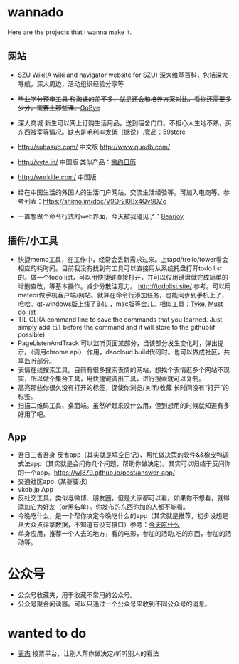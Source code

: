 # wannado

Here are the projects that I wanna make it.

## 网站
+ SZU Wiki(A wiki and navigator website for SZU)
深大维基百科，包括深大导航，深大周边，活动组织经验分享等

+ ~~毕业学分预审工具 和淘课的差不多，就是还会和培养方案对比，看你还需要多少分，需要上那些课。~~[GoBye](http://stu.szu.edu.cn/gobye)
+ 深大商城 新生可以网上订购生活用品，送到宿舍门口。不担心人生地不熟，买东西被宰等情况。缺点是毛利率太低（据说）.竞品：59store
+ http://subasub.com/ 中文版 http://www.quodb.com/
+ http://vyte.in/ 中国版 类似产品：[微约日历](http://www.wedate.me/)
+ http://worklife.com/ 中国版
+ 给在中国生活的外国人的生活门户网站，交流生活经验等。可加入电商等。参考列表：https://shimo.im/doc/V9Qr2I0Bx4Qv9DZo
+ 一直想做个命令行式的web界面，今天被我碰见了：[Bearjoy](http://www.bearjoy.com/)

## 插件/小工具

+ 快捷memo工具，在工作中，经常会丢新需求过来。上tapd/trello/tower看会相应的耗时间。目前我没有找到有工具可以直接用从系统托盘打开todo list的。做一个todo list，可以用快捷键直接打开，并可以仅用键盘就完成简单的增删查改，等基本操作。减少分散注意力。
 http://todolist.site/ 参考。可以用meteor做手机客户端/网站。就算在命令行添加任务，也能同步到手机上了，哈哈。qt-windows版上线了[B4L
](https://github.com/skys215/B4L)，mac版等会儿。相似工具：[Tyke](http://tyke.io/), [Must do list](https://itunes.apple.com/us/app/must-do-list/id1286494421)
+ TIL CLI(A command line to save the commands that you learned. Just simply add `til` before the command and it will store to the github(if possible)
+ PageListenAndTrack 可以监听页面某部分，当该部分发生变化时，弹出提示。（调用chrome api） 作用，daocloud build代码时。也可以做成社区，共享监听部分。
+ 表情在线搜索工具。目前有很多搜索表情的网站，想找个表情逛多个网站不现实，所以做个集合工具，用快捷键调出工具，进行搜索就可以复制。
+ 高亮那些你很久没有打开的标签，促使你浏览/关闭/收藏 长时间没有“打开”的标签。
+ 扫描二维码工具、桌面端。虽然听起来没什么用，但到想用的时候就知道有多好用了吧。

## App
+ 吾日三省吾身 反省app（其实就是填空日记）、帮忙做决策的软件&&橡皮鸭调式法app（其实就是会问你几个问题，帮助你做决定)。其实可以归结于反问你的一个app。https://wl879.github.io/post/answer-app/
+ 交通社区app（某群要求）
+ vkdb.jp App
+ 反社交工具。类似与微博、朋友圈，但是大家都可以看。如果你不想看，就得添加它为好友（or黑名单）。你发布的东西你加的人都不能看。
+ 今晚吃什么，是一个帮你决定今晚吃什么的app（其实就是推荐，初步设想是从大众点评拿数据，不知道有没有接口）参考：[今天吃什么](https://book.douban.com/subject/26989573/)
+ 单身应用，推荐一个人去的地方，看的电影，参加的活动,吃的东西，参加的活动等。

# 公众号
+ 公众号收藏夹，用于收藏不常用的公众号。
+ 公众号聚合阅读器。可以只通过一个公众号来收到不同公众号的消息。

# wanted to do
+ [表态](https://itunes.apple.com/cn/app/id1134616645) 投票平台，让别人帮你做决定/听听别人的看法
